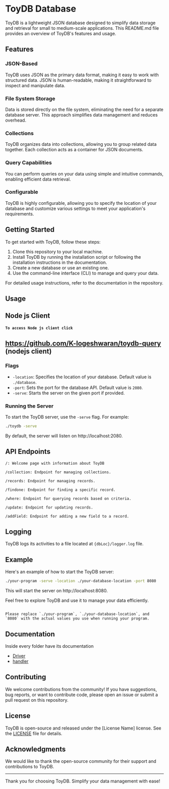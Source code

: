 # ToyDB Database

ToyDB is a lightweight JSON database designed to simplify data storage and retrieval for small to medium-scale applications. This README.md file provides an overview of ToyDB's features and usage.

## Features

### JSON-Based
ToyDB uses JSON as the primary data format, making it easy to work with structured data. JSON is human-readable, making it straightforward to inspect and manipulate data.

### File System Storage
Data is stored directly on the file system, eliminating the need for a separate database server. This approach simplifies data management and reduces overhead.

### Collections
ToyDB organizes data into collections, allowing you to group related data together. Each collection acts as a container for JSON documents.

### Query Capabilities
You can perform queries on your data using simple and intuitive commands, enabling efficient data retrieval.


### Configurable
ToyDB is highly configurable, allowing you to specify the location of your database and customize various settings to meet your application's requirements.

## Getting Started

To get started with ToyDB, follow these steps:

1. Clone this repository to your local machine.
2. Install ToyDB by running the installation script or following the installation instructions in the documentation.
3. Create a new database or use an existing one.
4. Use the command-line interface (CLI) to manage and query your data.

For detailed usage instructions, refer to the documentation in the repository.

## Usage

## Node  js Client 
#### `To access Node js client click `

## https://github.com/K-logeshwaran/toydb-query (nodejs client)

### Flags

- `-location`: Specifies the location of your database. Default value is `./database`.
- `-port`: Sets the port for the database API. Default value is `2080`.
- `-serve`: Starts the server on the given port if provided.

### Running the Server

To start the ToyDB server, use the `-serve` flag. For example:

```bash
./toydb -serve
```
By default, the server will listen on http://localhost:2080.

## API Endpoints

`/: Welcome page with information about ToyDB`

`/collection: Endpoint for managing collections.`

`/records: Endpoint for managing records.`

`/findone: Endpoint for finding a specific record.`

`/where: Endpoint for querying records based on criteria.`

`/update: Endpoint for updating records.`

`/addField: Endpoint for adding a new field to a record.`

## Logging
ToyDB logs its activities to a file located at `{dbLoc}/logger.log` file.
## Example
Here's an example of how to start the ToyDB server:
```bash
./your-program -serve -location ./your-database-location -port 8080
```
This will start the server on http://localhost:8080.

Feel free to explore ToyDB and use it to manage your data efficiently.

```

Please replace `./your-program`, `./your-database-location`, and `8080` with the actual values you use when running your program.
```

## Documentation
Inside every folder have its documentation
- [Driver](tree/main/Driver)
- [handler](tree/main/handlers)

## Contributing

We welcome contributions from the community! If you have suggestions, bug reports, or want to contribute code, please open an issue or submit a pull request on this repository.

## License

ToyDB is open-source and released under the [License Name] license. See the [LICENSE](LICENSE) file for details.

## Acknowledgments

We would like to thank the open-source community for their support and contributions to ToyDB.

---

Thank you for choosing ToyDB. Simplify your data management with ease!
